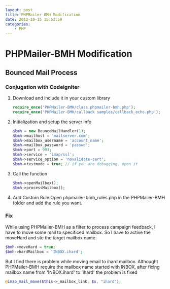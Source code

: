 ```yaml
---
layout: post
title: PHPMailer-BMH Modification
date: 2012-10-15 15:52:59
categories:
	- PHP
---
```

PHPMailer-BMH Modification
======
Bounced Mail Process
------
### Conjugation with Codeigniter
1. Download and include it in your custom library

	``` php
	require_once('PHPMailer-BMH/class.phpmailer-bmh.php');
	require_once('PHPMailer-BMH/callback samples/callback_echo.php');
	```

2. Initialization and setup the server info

	``` php
	$bmh = new BounceMailHandler(1);
	$bmh->mailhost = 'mailserver.com';
	$bmh->mailbox_username = 'account_name';
	$bmh->mailbox_password = 'passwd';
	$bmh->port = 993;
	$bmh->service = 'imap/ssl';
	$bmh->service_option = 'novalidate-cert';
	$bmh->testmode = true; // if you are debugging, open it
	```

3. Call the function

	``` php
	$bmh->openMailbox();
	$bmh->processMailbox();
	```

4. Add Custom Rule
	Open phpmailer-bmh_rules.php in the PHPMailer-BMH folder and add the rule you want.

### Fix
While using PHPMailer-BMH as a filter to process campaign feedback, I have to move some mail to specificed mailbox. So I have to active the moveHard and ste the target mailbox name.

``` php
$bmh->moveHard = true;
$bmh->hardMailbox = 'INBOX.ihard';
```

But I find there is problem while moving email to ihard mailbox. Althought PHPMailer-BMH require the mailbox name started with INBOX, after fixing mailbox name from 'INBOX.ihard' to 'ihard' the problem is fixed

``` php
@imap_mail_move($this->_mailbox_link, $x, "ihard");
```


